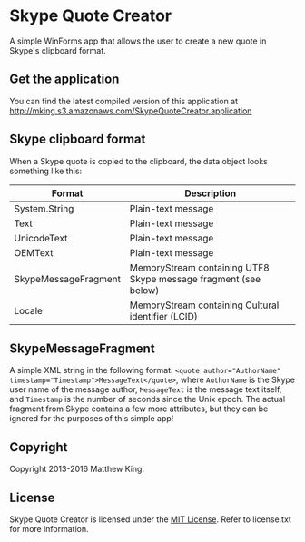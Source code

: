 Skype Quote Creator
===================

A simple WinForms app that allows the user to create a new quote in Skype's clipboard format.

Get the application
-------------------

You can find the latest compiled version of this application at http://mking.s3.amazonaws.com/SkypeQuoteCreator.application

Skype clipboard format
----------------------

When a Skype quote is copied to the clipboard, the data object looks something like this:

| Format               | Description                                                     |
|----------------------|-----------------------------------------------------------------|
| System.String        | Plain-text message                                              |
| Text                 | Plain-text message                                              |
| UnicodeText          | Plain-text message                                              |
| OEMText              | Plain-text message                                              |
| SkypeMessageFragment | MemoryStream containing UTF8 Skype message fragment (see below) |
| Locale               | MemoryStream containing Cultural identifier (LCID)              |

SkypeMessageFragment
------------------

A simple XML string in the following format: `<quote author="AuthorName" timestamp="Timestamp">MessageText</quote>`, where `AuthorName` is the Skype user name of the message author, `MessageText` is the message text itself, and `Timestamp` is the number of seconds since the Unix epoch. The actual fragment from Skype contains a few more attributes, but they can be ignored for the purposes of this simple app!

Copyright
---------
Copyright 2013-2016 Matthew King.

License
-------
Skype Quote Creator is licensed under the [MIT License](http://opensource.org/licenses/MIT). Refer to license.txt for more information.